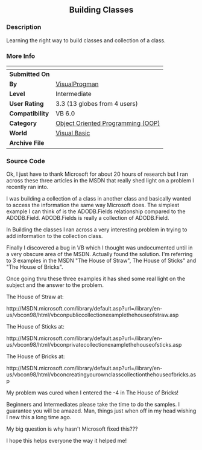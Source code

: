 ﻿<div align="center">

## Building Classes


</div>

### Description

Learning the right way to build classes and collection of a class.
 
### More Info
 


<span>             |<span>
---                |---
**Submitted On**   |
**By**             |[VisualProgman](https://github.com/Planet-Source-Code/PSCIndex/blob/master/ByAuthor/visualprogman.md)
**Level**          |Intermediate
**User Rating**    |3.3 (13 globes from 4 users)
**Compatibility**  |VB 6\.0
**Category**       |[Object Oriented Programming \(OOP\)](https://github.com/Planet-Source-Code/PSCIndex/blob/master/ByCategory/object-oriented-programming-oop__1-47.md)
**World**          |[Visual Basic](https://github.com/Planet-Source-Code/PSCIndex/blob/master/ByWorld/visual-basic.md)
**Archive File**   |[](https://github.com/Planet-Source-Code/visualprogman-building-classes__1-44297/archive/master.zip)





### Source Code

<p>Ok, I just have to thank Microsoft for about 20 hours of research but I ran across these three articles in the MSDN that really shed light on a problem I recently ran into.</p>
<p>I was building a collection of a class in another class and basically wanted to access the information the same way Microsoft does. The simplest example I can think of is the ADODB.Fields relationship compared to the ADODB.Field. ADODB.Fields is really a collection of ADODB.Field.</p><p>In Building the classes I ran across a very interesting problem in trying to add information to the collection class. </p><p>Finally I discovered a bug in VB which I thought was undocumented until in a very obscure area of the MSDN. Actually found the solution. I'm referring to 3 examples in the MSDN "The House of Straw", The House of Sticks" and "The House of Bricks".</p><p>
Once going thru these three examples it has shed some real light on the subject and the answer to the problem.</p>
<p>The House of Straw at:</p>
<p>
http://MSDN.microsoft.com/library/default.asp?url=/library/en-us/vbcon98/html/vbconpubliccollectionexamplethehouseofstraw.asp</p>
<p>The House of Sticks at:</p>
<p>http://MSDN.microsoft.com/library/default.asp?url=/library/en-us/vbcon98/html/vbconprivatecollectionexamplethehouseofsticks.asp</p>
<p>
The House of Bricks at:</p>
<p>http://MSDN.microsoft.com/library/default.asp?url=/library/en-us/vbcon98/html/vbconcreatingyourownclasscollectionthehouseofbricks.asp</p>
<p>
My problem was cured when I entered the -4 in The House of Bricks!</p><p>
Beginners and Intermediates please take the time to do the samples. I guarantee you will be amazed. Man, things just when off in my head wishing I new this a long time ago.</p><p>
My big question is why hasn't Microsoft fixed this???</p><p>
I hope this helps everyone the way it helped me!</p>

